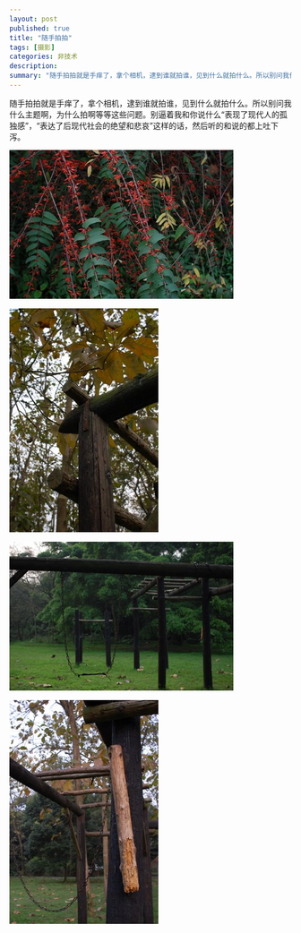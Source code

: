 ```yaml
---
layout: post
published: true
title: "随手拍拍"
tags: [摄影]
categories: 非技术    
description: 
summary: "随手拍拍就是手痒了，拿个相机，逮到谁就拍谁，见到什么就拍什么。所以别问我什么主题啊，为什么拍啊等等这些问题。别逼着我和你说什么“表现了现代人的孤独感”，“表达了后现代社会的绝望和悲哀”这样的话，然后听的和说的都上吐下泻。"
---
```

随手拍拍就是手痒了，拿个相机，逮到谁就拍谁，见到什么就拍什么。所以别问我什么主题啊，为什么拍啊等等这些问题。别逼着我和你说什么“表现了现代人的孤独感”，“表达了后现代社会的绝望和悲哀”这样的话，然后听的和说的都上吐下泻。  
  
[![DSC_0087-704189.JPG][]][DSC_0087-704189.JPG 1]  


[![DSC_0082-762864.JPG][]][DSC_0082-762864.JPG 1]  
  


[![DSC_0081-796599.JPG][]][DSC_0081-796599.JPG 1]  
  
  


[![DSC_0077-724874.JPG][]][DSC_0077-724874.JPG 1]  
  
  
  



[DSC_0087-704189.JPG]: /images/DSC_0087-704189.JPG
[DSC_0087-704189.JPG 1]: /images/DSC_0087-704206.JPG
[DSC_0082-762864.JPG]: /images/DSC_0082-762864.JPG
[DSC_0082-762864.JPG 1]: /images/DSC_0082-762884.JPG
[DSC_0081-796599.JPG]: /images/DSC_0081-796599.JPG
[DSC_0081-796599.JPG 1]: /images/DSC_0081-796612.JPG
[DSC_0077-724874.JPG]: /images/DSC_0077-724874.JPG
[DSC_0077-724874.JPG 1]: /images/DSC_0077-724908.JPG